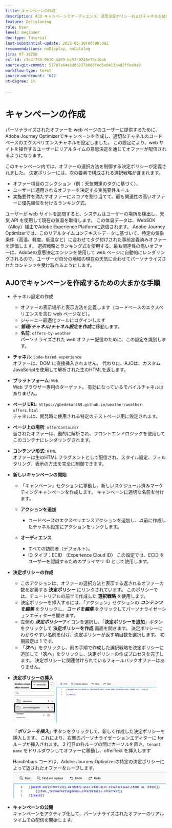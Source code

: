 ```yaml
---
title: キャンペーンの作成
description: AJO キャンペーンでオーディエンス、意思決定ポリシーおよびチャネルを結び付け、顧客のタッチポイントをまたいで適切なタイミングでパーソナライズされたオファーを提供する方法を説明します。
feature: Decisioning
role: User
level: Beginner
doc-type: Tutorial
last-substantial-update: 2025-05-30T00:00:00Z
recommendations: noDisplay, noCatalog
jira: KT-18258
exl-id: c3e4f760-9b10-4a99-bc53-9245e76c1bab
source-git-commit: 51707a64a5d05227b663fed5e0413b4d2ffee0a9
workflow-type: tm+mt
source-wordcount: '642'
ht-degree: 1%

---
```


# キャンペーンの作成

パーソナライズされたオファーを web ページのユーザーに提供するために、Adobe Journey Optimizerでキャンペーンを作成し、適切なチャネルのコードベースのエクスペリエンスチャネルを設定しました。 この設定により、web サイトを操作するユーザーにリアルタイムの意思決定を通じてオファーが配信されるようになります。

このキャンペーン内では、オファーの選択方法を制御する決定ポリシーが定義されました。 決定ポリシーには、次の要素で構成される選択戦略が含まれます。

- オファー項目のコレクション（例：天気関連のタグに基づく）、
- ユーザーに適用されるオファーを決定する実施要件ルール
- 実施要件を満たすオファーにスコアを割り当てて、最も関連性の高いオファーに優先順位を付けるランキング式。

ユーザーが web サイトを訪問すると、システムはユーザーの場所を検出し、天気 API を使用して現在の気温を取得します。 この体温データは、WebSDK（Alloy）経由でAdobe Experience Platformに送信されます。 Adobe Journey Optimizerでは、このリアルタイムコンテキストデータに基づいて、特定の気象条件（高温、軽度、低温など）に合わせてタグ付けされた事前定義済みオファーを評価します。 選択戦略とランキング式を使用する、最も関連性の高いオファーは、Adobeの意思決定エンジンを使用して web ページに自動的にレンダリングされるので、ユーザーが自分の地域の現在の天気に合わせてパーソナライズされたコンテンツを受け取れるようにします。


## AJOでキャンペーンを作成するための大まかな手順

- チャネル設定の作成
   - オファーの表示場所と表示方法を定義します（コードベースのエクスペリエンスを含む web ページなど）。
   - ジャーニー最適化ツールにログインします
   - _&#x200B;**管理/チャネル/チャネル設定を作成**&#x200B;_ に移動します。
   - **名前**: `offers-by-weather`\
     パーソナライズされた web オファー配信のために、この設定を識別します。
- **チャネル**:
  `Code-based experience`\
  オファーは、DOM に直接挿入されません。 代わりに、AJOは、カスタム JavaScriptを使用して解析された生のHTMLを返します。
- **プラットフォーム**: `Web`\
  Web ブラウザー専用のターゲット。 有効になっているモバイルチャネルはありません。

- **ページ URL**: `https://gbedekar489.github.io/weather/weather-offers.html`\
  チャネルは、開発時に使用される特定のテストページ用に設定されます。
- **ページ上の場所**: `offerContainer`\
  返されたオファーは、動的に解析され、フロントエンドロジックを使用してこのコンテナにレンダリングされます。

- **コンテンツ形式**: `HTML`\
  オファーは生のHTML フラグメントとして配信され、スタイル設定、フィルタリング、表示の方法を完全に制御できます。


- **新しいキャンペーンの開始**
   - 「キャンペーン」セクションに移動し、新しいスケジュール済みマーケティングキャンペーンを作成します。 キャンペーンに適切な名前を付けます。
   - **アクションを追加**
      - コードベースのエクスペリエンスアクションを追加し、以前に作成したチャネル設定にアクションをリンクします。



   - **オーディエンス**
      - すべての訪問者（デフォルト）。
      - ID タイプ：ECID （Experience Cloud ID）
この設定では、ECID をユーザーを認識するためのプライマリ ID として使用します。


- **決定ポリシーの作成**
   - このアクションは、オファーの選択方法と表示する返されるオファーの数を定義する **決定ポリシー** にリンクされています。 このポリシーでは、チュートリアルの前半で作成した **選択戦略** を使用します。
   - 決定ポリシーを挿入するには、「アクション」セクションの **_コンテンツを編集_** をクリックし、**_コードを編集_** をクリックしてパーソナライゼーションエディターを開きます。
   - 左側の _&#x200B;**決定ポリシー**&#x200B;_ アイコンを選択し、「**決定ポリシーを追加**」ボタンをクリックして **決定ポリシーを作成** 画面を開きます。 決定ポリシーにわかりやすい名前を付け、決定ポリシーが返す項目数を選択します。 初期設定は 1 です。
   - 「**_次へ_**」をクリックし、前の手順で作成した選択戦略を決定ポリシーに追加して「**次へ**」をクリックし、決定ポリシーの作成プロセスを完了します。 決定ポリシーに関連付けられているフォールバックオファーはありません。



- **決定ポリシーの挿入**
  ![personalization-editor](assets/personalization-editor.png)

  「_&#x200B;**ポリシーを挿入**&#x200B;_」ボタンをクリックして、新しく作成した決定ポリシーを挿入します。 これにより、右側のパーソナライゼーションエディターに for ループが挿入されます。
2 行目の各ループの間にカーソルを置き、`tenant name` をドリルダウンしてオファーに移動し、offerText を挿入します

  Handlebars コードは、Adobe Journey Optimizerの特定の決定ポリシーによって返されたオファーをループします。
  ![ ハンドルバー ](assets/handlebar-code.png)

- **キャンペーンの公開**\
  キャンペーンをアクティブ化して、パーソナライズされたオファーのリアルタイムでの配信を開始します。
